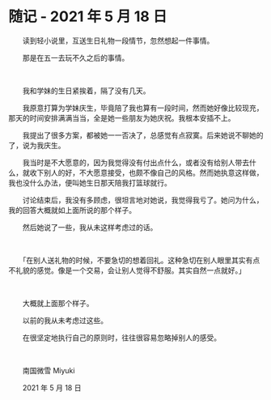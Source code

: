 # 随记 - 2021 年 5 月 18 日

　　读到轻小说里，互送生日礼物一段情节，忽然想起一件事情。

　　那是在五一去玩不久之后的事情。

<br />

　　我和学妹的生日紧挨着，隔了没有几天。

　　我原意打算为学妹庆生，毕竟陪了我也算有一段时间，然而她好像比较现充，那天的时间安排满满当当，全是她一些朋友为她庆祝。我根本安插不上。

　　我提出了很多方案，都被她一一否决了，总感觉有点寂寞。后来她说不聊她的了，说为我庆生。

　　我当时是不大愿意的，因为我觉得没有付出点什么，或者没有给别人带去什么，就收下别人的好，不大愿意接受，也颇不像自己的风格。然而她执意这样做，我也没什么办法，便叫她生日那天陪我打篮球就行。

　　讨论结束后，我没有多顾虑，很坦言地对她说，我觉得我亏了。她问为什么，我的回答大概就如上面所说的那个样子。

　　然后她说了一些，我从未这样考虑过的话。

<br />

　　「在别人送礼物的时候，不要急切的想着回礼。这种急切在别人眼里其实有点不礼貌的感觉。像是一个交易，会让别人觉得不舒服。其实自然一点就好。」

<br />

　　大概就上面那个样子。

　　以前的我从未考虑过这些。

　　在很坚定地执行自己的原则时，往往很容易忽略掉别人的感受。

<br />

　　南国微雪 Miyuki

　　2021 年 5 月 18 日